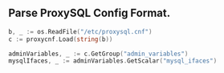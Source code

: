 ## Parse ProxySQL Config Format.

```go
b, _ := os.ReadFile("/etc/proxysql.cnf")
c := proxycnf.Load(string(b))

adminVariables, _ := c.GetGroup("admin_variables")
mysqlIfaces, _ := adminVariables.GetScalar("mysql_ifaces")
```